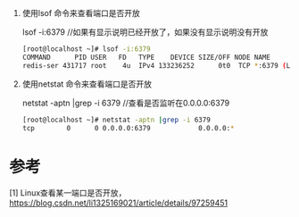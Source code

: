 1. 使用lsof 命令来查看端口是否开放
   
   lsof -i:6379 //如果有显示说明已经开放了，如果没有显示说明没有开放

    ```bash
    [root@localhost ~]# lsof -i:6379
    COMMAND      PID USER   FD   TYPE    DEVICE SIZE/OFF NODE NAME
    redis-ser 431717 root    4u  IPv4 133236252      0t0  TCP *:6379 (LISTEN)
    ```
2. 使用netstat 命令来查看端口是否开放

    netstat -aptn |grep -i 6379 //查看是否监听在0.0.0.0:6379

    ```bash
    [root@localhost ~]# netstat -aptn |grep -i 6379
    tcp        0      0 0.0.0.0:6379            0.0.0.0:*               LISTEN      431717/./bin/redis-
    ```

# 参考

[1] Linux查看某一端口是否开放，https://blog.csdn.net/li1325169021/article/details/97259451